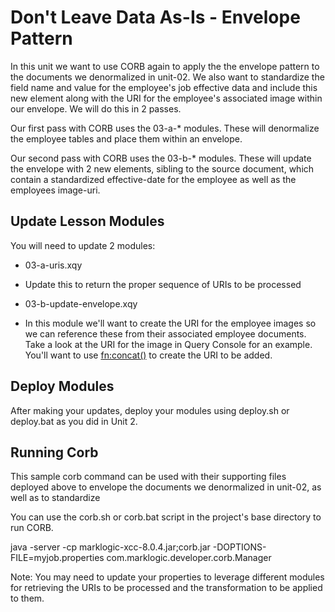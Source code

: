 # Don't Leave Data As-Is - Envelope Pattern

In this unit we want to use CORB again to apply the the envelope pattern to the documents we denormalized in unit-02. We also want to standardize the field name and value for the employee's job effective data and include this new element along with the URI for the employee's associated image within our envelope.  We will do this in 2 passes.

Our first pass with CORB uses the 03-a-\* modules.  These will denormalize the employee tables and place them within an envelope.

Our second pass with CORB uses the 03-b-\* modules. These will update the envelope with 2 new elements, sibling to the source document, which contain a standardized effective-date for the employee as well as the employees image-uri.


## Update Lesson Modules

You will need to update 2 modules:

- 03-a-uris.xqy
 - Update this to return the proper sequence of URIs to be processed


- 03-b-update-envelope.xqy 
 - In this module we'll want to create the URI for the employee images so we can reference these from their associated employee documents.  Take a look at the URI for the image in Query Console for an example. You'll want to use [fn:concat()](http://docs.marklogic.com/fn:concat) to create the URI to be added.

## Deploy Modules

After making your updates, deploy your modules using deploy.sh or deploy.bat as you did in Unit 2.

## Running Corb

This sample corb command can be used with their supporting files deployed above to envelope the documents we denormalized in unit-02, as well as to standardize  

You can use the corb.sh or corb.bat script in the project's base directory to 
run CORB. 


java -server -cp marklogic-xcc-8.0.4.jar;corb.jar -DOPTIONS-FILE=myjob.properties com.marklogic.developer.corb.Manager

Note: You may need to update your properties to leverage different modules for retrieving the URIs to be processed and the transformation to be applied to them.
